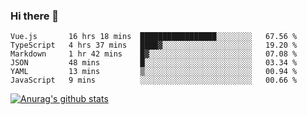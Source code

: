 ### Hi there 👋



<!--
**webB1an/webB1an** is a ✨ _special_ ✨ repository because its `README.md` (this file) appears on your GitHub profile.

Here are some ideas to get you started:

- 🔭 I’m currently working on ...
- 🌱 I’m currently learning ...
- 👯 I’m looking to collaborate on ...
- 🤔 I’m looking for help with ...
- 💬 Ask me about ...
- 📫 How to reach me: ...
- 😄 Pronouns: ...
- ⚡ Fun fact: ...
-->

<!--START_SECTION:waka-->

```text
Vue.js       16 hrs 18 mins  █████████████████░░░░░░░░   67.56 %
TypeScript   4 hrs 37 mins   ████▓░░░░░░░░░░░░░░░░░░░░   19.20 %
Markdown     1 hr 42 mins    █▓░░░░░░░░░░░░░░░░░░░░░░░   07.08 %
JSON         48 mins         █░░░░░░░░░░░░░░░░░░░░░░░░   03.34 %
YAML         13 mins         ▒░░░░░░░░░░░░░░░░░░░░░░░░   00.94 %
JavaScript   9 mins          ░░░░░░░░░░░░░░░░░░░░░░░░░   00.66 %
```

<!--END_SECTION:waka-->


[![Anurag's github stats](https://github-readme-stats.vercel.app/api?username=webB1an&show_icons=true&theme=radical)](https://github.com/anuraghazra/github-readme-stats)

